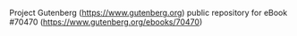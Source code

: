 Project Gutenberg (https://www.gutenberg.org) public repository for
eBook #70470 (https://www.gutenberg.org/ebooks/70470)
